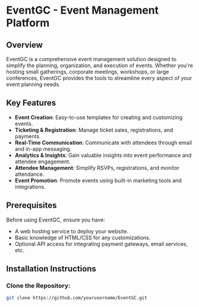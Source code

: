 # EventGC - Event Management Platform

## Overview

EventGC is a comprehensive event management solution designed to simplify the planning, organization, and execution of events. Whether you're hosting small gatherings, corporate meetings, workshops, or large conferences, EventGC provides the tools to streamline every aspect of your event planning needs.

## Key Features

- **Event Creation**: Easy-to-use templates for creating and customizing events.
- **Ticketing & Registration**: Manage ticket sales, registrations, and payments.
- **Real-Time Communication**: Communicate with attendees through email and in-app messaging.
- **Analytics & Insights**: Gain valuable insights into event performance and attendee engagement.
- **Attendee Management**: Simplify RSVPs, registrations, and monitor attendance.
- **Event Promotion**: Promote events using built-in marketing tools and integrations.

## Prerequisites

Before using EventGC, ensure you have:

- A web hosting service to deploy your website.
- Basic knowledge of HTML/CSS for any customizations.
- Optional API access for integrating payment gateways, email services, etc.

## Installation Instructions

### Clone the Repository:

```bash
git clone https://github.com/yourusername/EventGC.git
